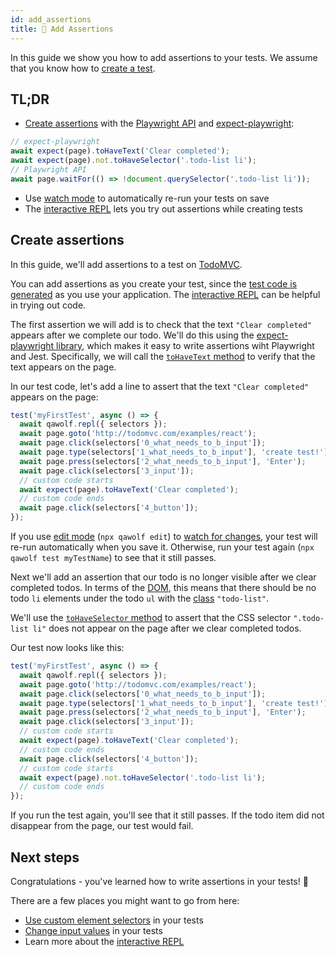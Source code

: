 ```yaml
---
id: add_assertions
title: 💪 Add Assertions
---
```


In this guide we show you how to add assertions to your tests. We assume that you know how to [create a test](create_a_test).

## TL;DR

- [Create assertions](#create-assertions) with the [Playwright API](https://github.com/microsoft/playwright/blob/master/docs/api.md) and [expect-playwright](https://github.com/playwright-community/expect-playwright):

```js
// expect-playwright
await expect(page).toHaveText('Clear completed');
await expect(page).not.toHaveSelector('.todo-list li');
// Playwright API
await page.waitFor(() => !document.querySelector('.todo-list li'));
```

- Use [watch mode](edit_a_test#watch-mode) to automatically re-run your tests on save
- The [interactive REPL](use_the_repl) lets you try out assertions while creating tests

## Create assertions

In this guide, we'll add assertions to a test on [TodoMVC](http://todomvc.com/examples/react).

You can add assertions as you create your test, since the [test code is generated](create_a_test#review-test-code) as you use your application. The [interactive REPL](use_the_repl) can be helpful in trying out code.

The first assertion we will add is to check that the text `"Clear completed"` appears after we complete our todo. We'll do this using the [expect-playwright library](https://github.com/playwright-community/expect-playwright), which makes it easy to write assertions wiht Playwright and Jest. Specifically, we will call the [`toHaveText` method](https://github.com/playwright-community/expect-playwright#tohavetext) to verify that the text appears on the page.

In our test code, let's add a line to assert that the text `"Clear completed"` appears on the page:

```js
test('myFirstTest', async () => {
  await qawolf.repl({ selectors });
  await page.goto('http://todomvc.com/examples/react');
  await page.click(selectors['0_what_needs_to_b_input']);
  await page.type(selectors['1_what_needs_to_b_input'], 'create test!');
  await page.press(selectors['2_what_needs_to_b_input'], 'Enter');
  await page.click(selectors['3_input']);
  // custom code starts
  await expect(page).toHaveText('Clear completed');
  // custom code ends
  await page.click(selectors['4_button']);
});
```

If you use [edit mode](edit_a_test) (`npx qawolf edit`) to [watch for changes](edit_a_test#watch-mode), your test will re-run automatically when you save it. Otherwise, run your test again (`npx qawolf test myTestName`) to see that it still passes.

Next we'll add an assertion that our todo is no longer visible after we clear completed todos. In terms of the [DOM](https://developer.mozilla.org/en-US/docs/Web/API/Document_Object_Model), this means that there should be no todo `li` elements under the todo `ul` with the [class](https://developer.mozilla.org/en-US/docs/Web/CSS/Class_selectors) `"todo-list"`.

We'll use the [`toHaveSelector` method](https://github.com/playwright-community/expect-playwright#toHaveSelector) to assert that the CSS selector `".todo-list li"` does not appear on the page after we clear completed todos.

Our test now looks like this:

```js
test('myFirstTest', async () => {
  await qawolf.repl({ selectors });
  await page.goto('http://todomvc.com/examples/react');
  await page.click(selectors['0_what_needs_to_b_input']);
  await page.type(selectors['1_what_needs_to_b_input'], 'create test!');
  await page.press(selectors['2_what_needs_to_b_input'], 'Enter');
  await page.click(selectors['3_input']);
  // custom code starts
  await expect(page).toHaveText('Clear completed');
  // custom code ends
  await page.click(selectors['4_button']);
  // custom code starts
  await expect(page).not.toHaveSelector('.todo-list li');
  // custom code ends
});
```

If you run the test again, you'll see that it still passes. If the todo item did not disappear from the page, our test would fail.

## Next steps

Congratulations - you've learned how to write assertions in your tests! 🎉

There are a few places you might want to go from here:

- [Use custom element selectors](use_custom_selectors) in your tests
- [Change input values](change_input_values) in your tests
- Learn more about the [interactive REPL](use_the_repl)
